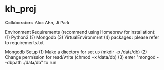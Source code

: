 # kh_proj

Collaborators: Alex Ahn, Ji Park

Environment  Requirements (recommend using Homebrew for installation):
(1) Python3
(2) Mongodb
(3) VirtualEnvironment
(4) packages : please refer to requirements.txt


Mongodb Setup
(1) Make a directory for set up (mkdir -p /data/db)
(2) Change permission for read/write (chmod +x /data/db)
(3) enter "mongod --dbpath ./data/db" to run
